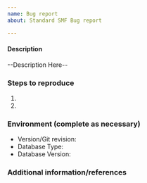 ```yaml
---
name: Bug report
about: Standard SMF Bug report

---
```


#### Description
--Description Here--

### Steps to reproduce
1. 
2. 

### Environment (complete as necessary)
- Version/Git revision:
- Database Type:
- Database Version:


### Additional information/references